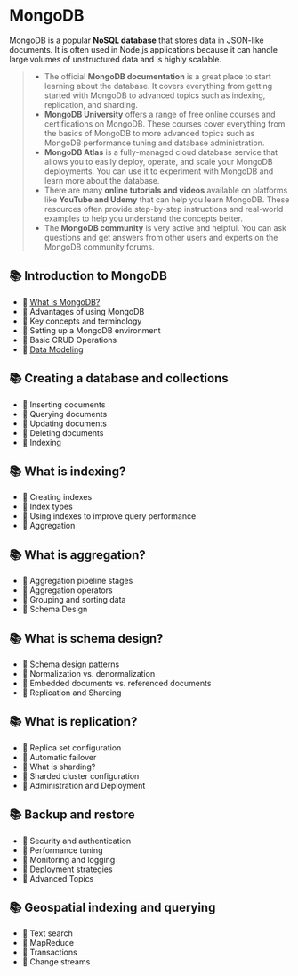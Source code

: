 # MongoDB

MongoDB is a popular **NoSQL database** that stores data in JSON-like documents. It is often used in Node.js applications because it can handle large volumes of unstructured data and is highly scalable.

> * The official **MongoDB documentation** is a great place to start learning about the database. It covers everything from getting started with MongoDB to advanced topics such as indexing, replication, and sharding.
> * **MongoDB University** offers a range of free online courses and certifications on MongoDB. These courses cover everything from the basics of MongoDB to more advanced topics such as MongoDB performance tuning and database administration.
> * **MongoDB Atlas** is a fully-managed cloud database service that allows you to easily deploy, operate, and scale your MongoDB deployments. You can use it to experiment with MongoDB and learn more about the database.
> * There are many **online tutorials and videos** available on platforms like **YouTube and Udemy** that can help you learn MongoDB. These resources often provide step-by-step instructions and real-world examples to help you understand the concepts better.
> * The **MongoDB community** is very active and helpful. You can ask questions and get answers from other users and experts on the MongoDB community forums.

## 📚 Introduction to MongoDB
* 📖 [What is MongoDB?](https://github.com/SKindij/Database-Handbook/tree/main/MongoDB/INTRO#basics)
* 📖 Advantages of using MongoDB
* 📖 Key concepts and terminology
* 📖 Setting up a MongoDB environment
* 📖 Basic CRUD Operations
* 📖 [Data Modeling](https://github.com/SKindij/Database-Handbook/tree/main/MongoDB/INTRO#modelind)

## 📚 Creating a database and collections
* 📖 Inserting documents
* 📖 Querying documents
* 📖 Updating documents
* 📖 Deleting documents
* 📖 Indexing

## 📚 What is indexing?
* 📖 Creating indexes
* 📖 Index types
* 📖 Using indexes to improve query performance
* 📖 Aggregation

## 📚 What is aggregation?
* 📖 Aggregation pipeline stages
* 📖 Aggregation operators
* 📖 Grouping and sorting data
* 📖 Schema Design

## 📚 What is schema design?
* 📖 Schema design patterns
* 📖 Normalization vs. denormalization
* 📖 Embedded documents vs. referenced documents
* 📖 Replication and Sharding

## 📚 What is replication?
* 📖 Replica set configuration
* 📖 Automatic failover
* 📖 What is sharding?
* 📖 Sharded cluster configuration
* 📖 Administration and Deployment

## 📚 Backup and restore
* 📖 Security and authentication
* 📖 Performance tuning
* 📖 Monitoring and logging
* 📖 Deployment strategies
* 📖 Advanced Topics

## 📚 Geospatial indexing and querying
* 📖 Text search
* 📖 MapReduce
* 📖 Transactions
* 📖 Change streams


